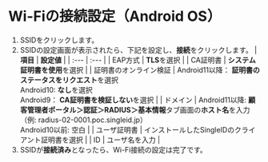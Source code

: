 # Wi-Fiの接続設定（Android OS）

1. SSIDをクリックします。
2. SSIDの設定画面が表示されたら、下記を設定し、**接続**をクリックします。
    | **項目** | **設定値** | 
    | :--- | :--- |
    | EAP方式 | **TLS**を選択 | 
    | CA証明書 | **システム証明書を使用**を選択 | 
    | 証明書のオンライン検証 | Android11以降： **証明書のステータスをリクエスト**を選択<br>Android10: **なし**を選択<br>Android9： **CA証明書を検証しない**を選択 | 
    | ドメイン | Android11以降: **顧客管理者ポータル＞認証＞RADIUS＞基本情報**タブ画面の**ホスト名**を入力（例: radius-02-0001.poc.singleid.jp）<br>Android10以前: 空白 |
    | ユーザ証明書 | インストールしたSingleIDのクライアント証明書を選択 | 
    | ID | ユーザ名を入力 |
3. SSIDが**接続済み**となったら、Wi-Fi接続の設定は完了です。
